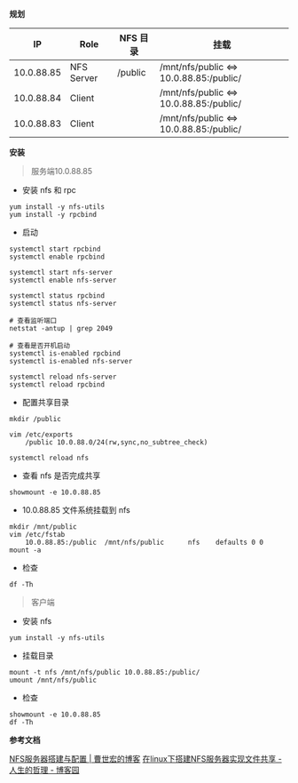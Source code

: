 **规划**

| IP         | Role       | NFS 目录  | 挂载                                      |
| ---------- | ---------- | ------- | --------------------------------------- |
| 10.0.88.85 | NFS Server | /public | /mnt/nfs/public <=> 10.0.88.85:/public/ |
| 10.0.88.84 | Client     |         | /mnt/nfs/public <=> 10.0.88.85:/public/ |
| 10.0.88.83 | Client     |         | /mnt/nfs/public <=> 10.0.88.85:/public/ |

**安装**

>服务端10.0.88.85

- 安装 nfs 和 rpc 

```
yum install -y nfs-utils
yum install -y rpcbind 
```

- 启动 

```
systemctl start rpcbind
systemctl enable rpcbind

systemctl start nfs-server
systemctl enable nfs-server

systemctl status rpcbind 
systemctl status nfs-server 

# 查看监听端口
netstat -antup | grep 2049

# 查看是否开机启动
systemctl is-enabled rpcbind 
systemctl is-enabled nfs-server 

systemctl reload nfs-server
systemctl reload rpcbind 
```

- 配置共享目录

```
mkdir /public 

vim /etc/exports 
 	/public 10.0.88.0/24(rw,sync,no_subtree_check)

systemctl reload nfs
```

- 查看 nfs 是否完成共享 

```
showmount -e 10.0.88.85
```

- 10.0.88.85 文件系统挂载到 nfs 

```
mkdir /mnt/public
vim /etc/fstab
	10.0.88.85:/public  /mnt/nfs/public      nfs    defaults 0 0
mount -a
```

- 检查 

```
df -Th
```

> 客户端

- 安装 nfs 

```
yum install -y nfs-utils
```

- 挂载目录 

```
mount -t nfs /mnt/nfs/public 10.0.88.85:/public/ 
umount /mnt/nfs/public
```

- 检查 

```
showmount -e 10.0.88.85
df -Th
```


**参考文档**

[NFS服务器搭建与配置 | 曹世宏的博客](https://cshihong.github.io/2018/10/16/NFS%E6%9C%8D%E5%8A%A1%E5%99%A8%E6%90%AD%E5%BB%BA%E4%B8%8E%E9%85%8D%E7%BD%AE/)
[在linux下搭建NFS服务器实现文件共享 - 人生的哲理 - 博客园](https://www.cnblogs.com/renshengdezheli/p/14172005.html)